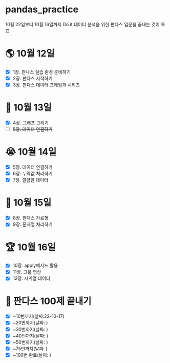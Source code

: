 # pandas_practice
10월 22일부터 10월 16일까지 Do it 데이터 분석을 위한 판다스 입문을 끝내는 것이 목표
# 🌎 10월 12일
- [x] 1장. 판나스 실습 환경 준비하기
- [x] 2장. 판다스 시작하기
- [x] 3장. 판다스 데이터 프레임과 시리즈
# 🛫 10월 13일
- [x] 4장. 그래프 그리기
- [ ] ~~5장. 데이터 연결하기~~
# 😭 10월 14일
- [x] 5장. 데이터 연결하기
- [x] 6장. 누락값 처리하기
- [x] 7장. 깔끔한 데이터 
# 🥊 10월 15일
- [x] 8장. 판다스 자료형
- [x] 9장. 문자열 처리하기
# 🏆 10월 16일
- [x] 10장. apply메서드 활용
- [x] 11장. 그룹 연산
- [x] 12장. 시계열 데이터
# 👀 판다스 100제 끝내기
- [x] ~10번까지(날짜:22-10-17)
- [x] ~20번까지(날짜: )
- [x] ~30번까지(날짜: )
- [x] ~40번까지(날짜: )
- [x] ~50번까지(날짜: )
- [x] ~75번까지(날짜: )
- [x] ~100번 완료(날짜: )
